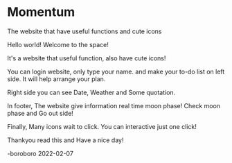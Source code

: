 # Momentum
The website that have useful functions and cute icons

Hello world! Welcome to the space!

It's a website that useful function, also have cute icons!

You can login website, only type your name. and make your to-do list on left side. It will help arrange your plan.

Right side you can see Date, Weather and Some quotation.

In footer, The website give information real time moon phase! Check moon phase and Go out side!

Finally, Many icons wait to click. You can interactive just one click!

Thankyou read this and Have a nice day!

-boroboro 2022-02-07
